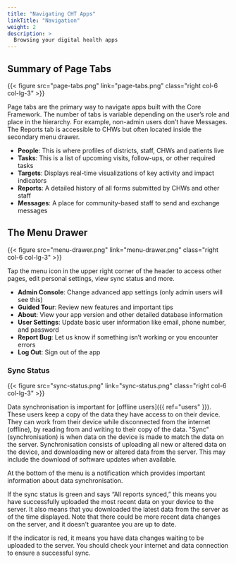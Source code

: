 ```yaml
---
title: "Navigating CHT Apps"
linkTitle: "Navigation"
weight: 2
description: >
  Browsing your digital health apps
---
```


## Summary of Page Tabs

{{< figure src="page-tabs.png" link="page-tabs.png" class="right col-6 col-lg-3" >}}

Page tabs are the primary way to navigate apps built with the Core Framework. The number of tabs is variable depending on the user’s role and place in the hierarchy. For example, non-admin users don’t have Messages. The Reports tab is accessible to CHWs but often located inside the secondary menu drawer.
- **People​**: This is where profiles of districts, staff, CHWs and patients live
- **Tasks​**: This is a list of upcoming visits, follow-ups, or other required tasks
- **Targets**: Displays real-time visualizations of key activity and impact indicators
- **Reports​**: A detailed history of all forms submitted by CHWs and other staff
- **Messages​**: A place for community-based staff to send and exchange messages

## The Menu Drawer

{{< figure src="menu-drawer.png" link="menu-drawer.png" class="right col-6 col-lg-3" >}}

Tap the menu icon in the upper right corner of the header to access other pages, edit personal settings, view sync status and more.
- **Admin Console**: Change advanced app settings (only admin users will see this)
- **Guided Tour**: Review new features and important tips
- **About**: View your app version and other detailed database information 
- **User Settings**: Update basic user information like email, phone number, and password
- **Report Bug**: Let us know if something isn’t working or you encounter errors
- **Log Out**: Sign out of the app

### Sync Status

{{< figure src="sync-status.png" link="sync-status.png" class="right col-6 col-lg-3" >}}

Data synchronisation is important for [offline users]({{ ref="users" }}). These users keep a copy of the data they have access to on their device. They can work from their device while disconnected from the internet (offline), by reading from and writing to their copy of the data. "Sync" (synchronisation) is when data on the device is made to match the data on the server. Synchronisation consists of uploading all new or altered data on the device, and downloading new or altered data from the server. This may include the download of software updates when available.

At the bottom of the menu is a notification which provides important information about data synchronisation.

If the sync status is green and says “All reports synced,” this means you have successfully uploaded the most recent data on your device to the server. It also means that you downloaded the latest data from the server as of the time displayed. Note that there could be more recent data changes on the server, and it doesn't guarantee you are up to date.

If the indicator is red, it means you have data changes waiting to be uploaded to the server. You should check your internet and data connection to ensure a successful sync.

